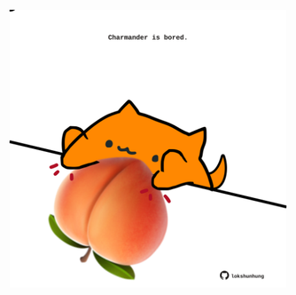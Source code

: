 <!-- built at 19/09/2022, 05:28:53 UTC -->
<p align="center">
  <img width="500" height="500" src="./ReadmeImage.svg">
</p>
